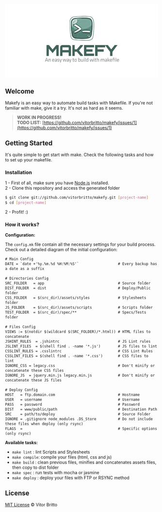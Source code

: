 ![Makefy Logo](logo-makefy.jpg "Makefy")

## Welcome

Makefy is an easy way to automate build tasks with Makefile. If you're not familiar with make, give it a try. It's not as hard as it seems.

> **WORK IN PROGRESS!** <br>
> **TODO LIST:** [https://github.com/vitorbritto/makefy/issues/1](https://github.com/vitorbritto/makefy/issues/1)



## Getting Started

It's quite simple to get start with make. Check the following tasks and how to set up your makefile.

### Installation

1 - First of all, make sure you have [Node.js](http://nodejs.org/) installed. <br/>
2 - Clone this repository and access the generated folder

```bash
$ git clone git://github.com/vitorbritto/makefy.git [project-name]
$ cd [project-name]
```

2 - Profit! :)

### How it works?

**Configuration:**

The `config.mk` file contain all the necessary settings for your build process. Check out a detailed diagram of the initial configuration:

    # Main Config
    DATE = `date +'%y.%m.%d %H:%M:%S'`                  # Every backup has a date as a suffix

    # Directories Config
    SRC_FOLDER   = app                                  # Source folder
    DIST_FOLDER  = dist                                 # Deploy/Public folder
    CSS_FOLDER   = $(src_dir)/assets/styles             # Stylesheets folder
    JS_FOLDER    = $(src_dir)/assets/scripts            # Scripts folder
    TEST_FOLDER  = $(src_dir)/spec/**                   # Specs/Tests folder

    # Files Config
    VIEWS := $(notdir $(wildcard $(SRC_FOLDER)/*.html)) # HTML files to concatenate
    JSHINT_RULES  = .jshintrc                           # JS Lint rules
    JSLINT_FILES  = $(shell find . -name '*.js')        # JS files to lint
    CSSLINT_RULES = .csslintrc                          # CSS Lint Rules
    CSSLINT_FILES = $(shell find . -name '*.css')       # CSS files to lint
    IGNORE_CSS = legacy.css                             # Don't minify or concatenate these CSS files
    IGNORE_JS  = jquery.min.js legacy.min.js            # Don't minify or concatenate these JS files

    # Deploy Config
    HOST   = ftp.domain.com                             # Hostname
    USER   = username                                   # Username
    PASS   = password                                   # Password
    DIST   = www/public/path                            # Destination Path
    SRC    = path/to/deploy                             # Source Folder
    IGNORE = .gitignore node_modules .DS_Store          # Do not include these files when deploy (only rsync)
    FLAGS  =                                            # Specific options (only rsync)


**Available tasks:**

- `make lint`   : lint Scripts and Stylesheets
- `make compile`: compile your files (html, css and js)
- `make build`  : clean previous files, minifies and concatenates assets files, then copy to dist folder
- `make spec`   : run tests with mocha or jasmine
- `make deploy` : deploy your files with FTP or RSYNC method


## License

[MIT License](http://vitorbritto.mit-license.org/) © Vitor Britto
